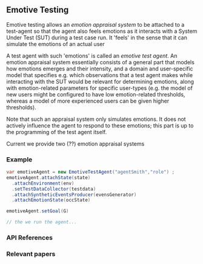 ## Emotive Testing

Emotive testing allows an _emotion appraisal system_ to be attached to a  test-agent so that the agent also feels emotions as it interacts with a System Under Test (SUT) during a test case run. It 'feels' in the sense that it can simulate the emotions of an actual user

A test agent with such 'emotions' is called an _emotive test agent_. An emotion appraisal system essentially consists of a general part that models how emotions emerges and their intensity, and a domain and user-specific model that specifies e.g. which observations that a test agent makes while interacting with the SUT would be relevant for determining emotions, along with emotion-related parameters for specific user-types (e.g. the model of new users might be configured to have low emotion-related thresholds, whereas a model of more experienced users can be given higher thresholds).

Note that such an appraisal system only simulates emotions. It does not actively influence the agent to respond to these emotions; this part is up to the programming of the test agent itself.

Current we provide two (??) emotion appraisal systems

### Example

```java
var emotiveAgent = new EmotiveTestAgent("agentSmith","role") ;
emotiveAgent.attachState(state)
  .attachEnvironment(env)
  .setTestDataCollector(testdata)
  .attachSyntheticEventsProducer(evensGenerator)
  .attachEmotionState(occState)

emotiveAgent.setGoal(G)

// the we run the agent...  
```

### API References

### Relevant papers
